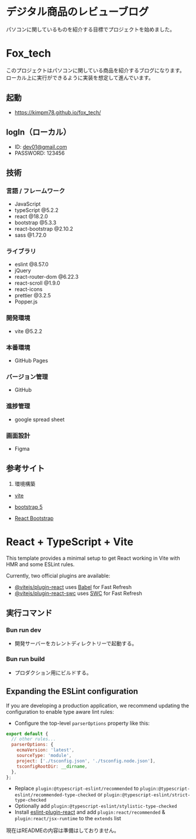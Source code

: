 # デジタル商品のレビューブログ

パソコンに関しているものを紹介する目標でプロジェクトを始めました。

# Fox_tech

このプロジェクトはパソコンに関している商品を紹介するブログになります。
ローカル上に実行ができるように実装を想定して進んでいます。

## 起動

- https://kimpm78.github.io/fox_tech/

## logIn（ローカル）

- ID: dev01@gmail.com
- PASSWORD: 123456

## 技術

### 言語 / フレームワーク

- JavaScript
- typeScript @5.2.2
- react @18.2.0
- bootstrap @5.3.3
- react-bootstrap @2.10.2
- sass @1.72.0

### ライブラリ

- eslint @8.57.0
- jQuery
- react-router-dom @6.22.3
- react-scroll @1.9.0
- react-icons
- prettier @3.2.5
- Popper.js

### 開発環境

- vite @5.2.2

### 本番環境

- GitHub Pages

### バージョン管理

- GitHub

### 進捗管理

- google spread sheet

### 画面設計

- Figma

## 参考サイト

1. 環境構築

- [vite](https://ja.vitejs.dev/guide/)

- [bootstrap 5](https://getbootstrap.jp/docs/5.3/getting-started/introduction/)

- [React Bootstrap](https://react-bootstrap.netlify.app/docs/components/accordion)

# React + TypeScript + Vite

This template provides a minimal setup to get React working in Vite with HMR and some ESLint rules.

Currently, two official plugins are available:

- [@vitejs/plugin-react](https://github.com/vitejs/vite-plugin-react/blob/main/packages/plugin-react/README.md) uses [Babel](https://babeljs.io/) for Fast Refresh
- [@vitejs/plugin-react-swc](https://github.com/vitejs/vite-plugin-react-swc) uses [SWC](https://swc.rs/) for Fast Refresh

## 実行コマンド

### Bun run dev

- 開発サーバーをカレントディレクトリーで起動する。

### Bun run build

- プロダクション用にビルドする。

## Expanding the ESLint configuration

If you are developing a production application, we recommend updating the configuration to enable type aware lint rules:

- Configure the top-level `parserOptions` property like this:

```js
export default {
  // other rules...
  parserOptions: {
    ecmaVersion: 'latest',
    sourceType: 'module',
    project: ['./tsconfig.json', './tsconfig.node.json'],
    tsconfigRootDir: __dirname,
  },
};
```

- Replace `plugin:@typescript-eslint/recommended` to `plugin:@typescript-eslint/recommended-type-checked` or `plugin:@typescript-eslint/strict-type-checked`
- Optionally add `plugin:@typescript-eslint/stylistic-type-checked`
- Install [eslint-plugin-react](https://github.com/jsx-eslint/eslint-plugin-react) and add `plugin:react/recommended` & `plugin:react/jsx-runtime` to the `extends` list

現在はREADMEの内容は準備はしておりません。
